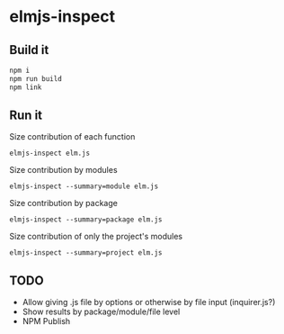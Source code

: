 # elmjs-inspect

## Build it

```sh
npm i
npm run build
npm link
```

## Run it

Size contribution of each function

```
elmjs-inspect elm.js
```

Size contribution by modules

```
elmjs-inspect --summary=module elm.js
```

Size contribution by package

```
elmjs-inspect --summary=package elm.js
```

Size contribution of only the project's modules

```
elmjs-inspect --summary=project elm.js
```

## TODO

-   Allow giving .js file by options or otherwise by file input (inquirer.js?)
-   Show results by package/module/file level
-   NPM Publish
